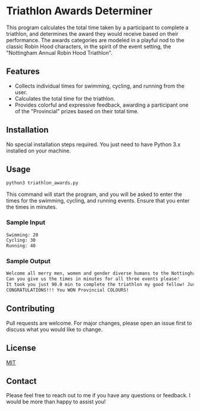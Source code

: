 # Triathlon Awards Determiner

This program calculates the total time taken by a participant to complete a triathlon, and determines the award they would receive based on their performance. The awards categories are modeled in a playful nod to the classic Robin Hood characters, in the spirit of the event setting, the "Nottingham Annual Robin Hood Triathlon".

## Features

- Collects individual times for swimming, cycling, and running from the user.
- Calculates the total time for the triathlon.
- Provides colorful and expressive feedback, awarding a participant one of the "Provincial" prizes based on their total time.

## Installation

No special installation steps required. You just need to have Python 3.x installed on your machine.

## Usage

```bash
python3 triathlon_awards.py
```

This command will start the program, and you will be asked to enter the times for the swimming, cycling, and running events. Ensure that you enter the times in minutes.

### Sample Input

```bash
Swimming: 20
Cycling: 30
Running: 40
```

### Sample Output

```bash
Welcome all merry men, women and gender diverse humans to the Nottingham Annual Robin Hood Triathlon!
Can you give us the times in minutes for all three events please?
It took you just 90.0 min to complete the triathlon my good fellow! Just about right and
CONGRATULATIONS!!! You WON Provincial COLOURS!
```

## Contributing

Pull requests are welcome. For major changes, please open an issue first to discuss what you would like to change.

## License

[MIT](https://choosealicense.com/licenses/mit/)

## Contact 

Please feel free to reach out to me if you have any questions or feedback. I would be more than happy to assist you!
